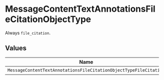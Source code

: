 # MessageContentTextAnnotationsFileCitationObjectType

Always `file_citation`.


## Values

| Name                                                              | Value                                                             |
| ----------------------------------------------------------------- | ----------------------------------------------------------------- |
| `MessageContentTextAnnotationsFileCitationObjectTypeFileCitation` | file_citation                                                     |